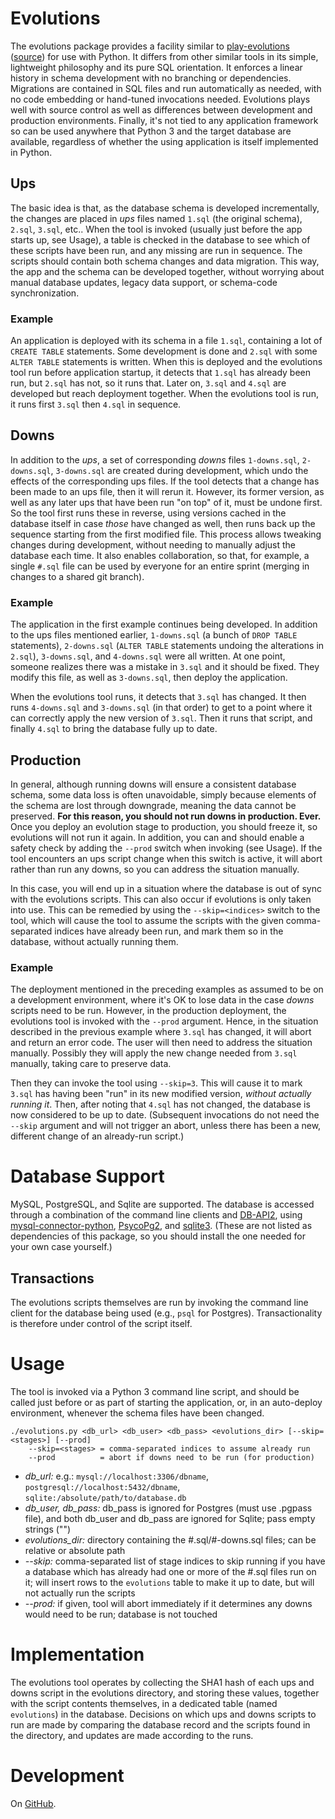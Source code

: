 
# Evolutions

The evolutions package provides a facility similar to
[play-evolutions](https://www.playframework.com/documentation/2.7.x/Evolutions)
([source](https://github.com/playframework/playframework/tree/master/persistence/play-jdbc-evolutions/src/main/scala/play/api/db/evolutions))
for use with Python.  It differs from other similar tools in its simple,
lightweight philosophy and its pure SQL orientation.  It enforces a linear
history in schema development with no branching or dependencies.  Migrations
are contained in SQL files and run automatically as needed, with no code
embedding or hand-tuned invocations needed.  Evolutions plays well with source
control as well as differences between development and production
environments.  Finally, it's not tied to any application framework so can be
used anywhere that Python 3 and the target database are available, regardless
of whether the using application is itself implemented in Python.

## Ups

The basic idea is that, as the database schema is developed incrementally, the
changes are placed in *ups* files named `1.sql` (the original schema),
`2.sql`, `3.sql`, etc..  When the tool is invoked (usually just before the app
starts up, see Usage), a table is checked in the database to see which
of these scripts have been run, and any missing are run in sequence.  The
scripts should contain both schema changes and data migration.  This way, the
app and the schema can be developed together, without worrying about manual
database updates, legacy data support, or schema-code synchronization.

### Example

An application is deployed with its schema in a file `1.sql`,
containing a lot of `CREATE TABLE` statements.  Some development is done and
`2.sql` with some `ALTER TABLE` statements is written.  When this is deployed
and the evolutions tool run before application startup, it detects that
`1.sql` has already been run, but `2.sql` has not, so it runs that.  Later on,
`3.sql` and `4.sql` are developed but reach deployment together.  When the
evolutions tool is run, it runs first `3.sql` then `4.sql` in sequence.

## Downs

In addition to the *ups*, a set of corresponding *downs* files `1-downs.sql`,
`2-downs.sql`, `3-downs.sql` are created during development, which undo the
effects of the corresponding ups files.  If the tool detects that a change has
been made to an ups file, then it will rerun it.  However, its former version,
as well as any later ups that have been run "on top" of it, must be undone
first.  So the tool first runs these in reverse, using versions cached in the
database itself in case *those* have changed as well, then runs back up the
sequence starting from the first modified file.  This process allows tweaking
changes during development, without needing to manually adjust the database
each time.  It also enables collaboration, so that, for example, a single
`#.sql` file can be used by everyone for an entire sprint (merging in changes
to a shared git branch).

### Example

The application in the first example continues being developed. In addition to
the ups files mentioned earlier, `1-downs.sql` (a bunch of `DROP TABLE`
statements), `2-downs.sql` (`ALTER TABLE` statements undoing the alterations
in `2.sql`), `3-downs.sql`, and `4-downs.sql` were all written.  At one point,
someone realizes there was a mistake in `3.sql` and it should be fixed.  They
modify this file, as well as `3-downs.sql`, then deploy the application.

When the evolutions tool runs, it detects that `3.sql` has changed.  It then
runs `4-downs.sql` and `3-downs.sql` (in that order) to get to a point where
it can correctly apply the new version of `3.sql`.  Then it runs that script,
and finally `4.sql` to bring the database fully up to date.

## Production

In general, although running downs will ensure a consistent database schema,
some data loss is often unavoidable, simply because elements of the schema are
lost through downgrade, meaning the data cannot be preserved.  **For this
reason, you should not run downs in production. Ever.** Once you deploy an
evolution stage to production, you should freeze it, so evolutions will not
run it again.  In addition, you can and should enable a safety check by adding
the `--prod` switch when invoking (see Usage).  If the tool encounters an ups
script change when this switch is active, it will abort rather than run any
downs, so you can address the situation manually.

In this case, you will end up in a situation where the database is out of sync
with the evolutions scripts.  This can also occur if evolutions is only taken
into use.  This can be remedied by using the `--skip=<indices>` switch to the
tool, which will cause the tool to assume the scripts with the given
comma-separated indices have already been run, and mark them so in the
database, without actually running them.

### Example

The deployment mentioned in the preceding examples as assumed to be on a
development environment, where it's OK to lose data in the case *downs*
scripts need to be run.  However, in the production deployment, the evolutions
tool is invoked with the `--prod` argument.  Hence, in the situation described
in the previous example where `3.sql` has changed, it will abort and return an
error code.  The user will then need to address the situation manually.
Possibly they will apply the new change needed from `3.sql` manually, taking
care to preserve data.

Then they can invoke the tool using `--skip=3`.  This will cause it to mark
`3.sql` has having been "run" in its new modified version, *without actually
running it*.  Then, after noting that `4.sql` has not changed, the database is
now considered to be up to date.  (Subsequent invocations do not need the
`--skip` argument and will not trigger an abort, unless there has been a new,
different change of an already-run script.)


# Database Support

MySQL, PostgreSQL, and Sqlite are supported.  The database is accessed through
a combination of the command line clients and
[DB-API2](https://www.python.org/dev/peps/pep-0249/), using
[mysql-connector-python](https://dev.mysql.com/doc/connector-python/en/),
[PsycoPg2](http://initd.org/psycopg/docs/), and
[sqlite3](https://docs.python.org/3.8/library/sqlite3.html).  (These are not
listed as dependencies of this package, so you should install the one needed
for your own case yourself.)


## Transactions

The evolutions scripts themselves are run by invoking the command line client
for the database being used (e.g., `psql` for Postgres).  Transactionality is
therefore under control of the script itself.


# Usage

The tool is invoked via a Python 3 command line script, and should be called
just before or as part of starting the application, or, in an auto-deploy
environment, whenever the schema files have been changed.

    ./evolutions.py <db_url> <db_user> <db_pass> <evolutions_dir> [--skip=<stages>] [--prod]
        --skip=<stages> = comma-separated indices to assume already run
        --prod          = abort if downs need to be run (for production)

- *db\_url:* e.g.: `mysql://localhost:3306/dbname`,
                 `postgresql://localhost:5432/dbname`,
                 `sqlite:/absolute/path/to/database.db`
- *db\_user, db\_pass:* db\_pass is ignored for Postgres (must use .pgpass
  file), and both db\_user and db\_pass are ignored for Sqlite; pass empty
  strings ("")
- *evolutions_dir:* directory containing the #.sql/#-downs.sql files; can be
  relative or absolute path
- *--skip:* comma-separated list of stage indices to skip running if you have
  a database which has already had one or more of the #.sql files run on it;
  will insert rows to the `evolutions` table to make it up to date, but will
  not actually run the scripts
- *--prod:* if given, tool will abort immediately if it determines any downs would
  need to be run; database is not touched


# Implementation

The evolutions tool operates by collecting the SHA1 hash of each ups and downs
script in the evolutions directory, and storing these values, together with
the script contents themselves, in a dedicated table (named `evolutions`) in
the database.  Decisions on which ups and downs scripts to run are made by
comparing the database record and the scripts found in the directory, and
updates are made according to the runs.


# Development

On [GitHub](https://github.com/arobertn/evolutions).
